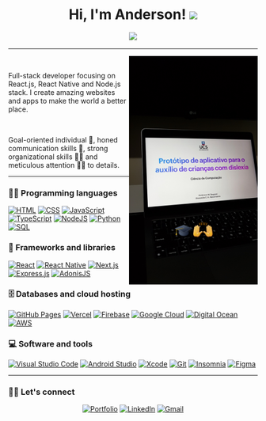<h1 align="center">
Hi, I'm Anderson! <img src="https://media.giphy.com/media/hvRJCLFzcasrR4ia7z/giphy.gif" width="30"></h1>
<p align="center">
  <a href="https://github.com/DenverCoder1/readme-typing-svg"><img src="https://readme-typing-svg.herokuapp.com?color=%23F40A87&center=true&vCenter=true&width=450&lines=Always+learning+new+things+%E2%9C%85;Full-stack+developer+%F0%9F%92%BB;%E2%9D%A4%EF%B8%8F+to+add+value+using+code;Problem+solver+%F0%9F%A7%A9"></a>
</p>

<hr />
 <img src="computer-science.jpg" alt="My Computer Science final work" align='right' width='260'/>
<br/>

Full-stack developer focusing on React.js, React Native and Node.js stack. I create amazing websites and apps to make the world a better place.

<br/>

Goal-oriented individual 🎯, honed communication skills 👐, strong organizational skills 👮‍♂ and meticulous attention 🕵️‍♂️ to details.
<br/>

<hr />

### 👨‍💻 Programming languages

<p>
     <a href="#"><img alt="HTML" src="https://img.shields.io/badge/HTML%20-%23E34F26.svg?logo=html5&logoColor=white"></a>
     <a href="#"><img alt="CSS" src="https://img.shields.io/badge/CSS%20-%231572B6.svg?logo=css3&logoColor=white"></a>
     <a href="#"><img alt="JavaScript" src="https://img.shields.io/badge/JavaScript%20-%23F7DF1E.svg?logo=javascript&logoColor=black"></a>
     <a href="#"><img alt="TypeScript" src="https://img.shields.io/badge/TypeScript-%23007ACC.svg?logo=typescript&logoColor=white"></a>
     <a href="#"><img alt="NodeJS" src="https://img.shields.io/badge/Node.js%20-%2343853D.svg?logo=node.js&logoColor=white"></a>
     <a href="#"><img alt="Python" src="https://img.shields.io/badge/Python%20-%2314354C.svg?logo=python&logoColor=white"></a>
     <a href="#"><img alt="SQL" src="https://img.shields.io/badge/SQL%20-%23025E8C.svg?logo=amazon-dynamodb&logoColor=white"></a>


### 🧰 Frameworks and libraries

<p>
    <a href="https://reactjs.org"><img alt="React" src="https://img.shields.io/badge/React%20-%2320232a.svg?logo=react&logoColor=%2361DAFB"></a>
    <a href="https://reactnative.dev"><img alt="React Native" src="https://img.shields.io/badge/React_Native-%2320232a.svg?logo=react&logoColor=%2361DAFB"></a>
    <a href="https://nextjs.org"><img alt="Next.js" src="https://img.shields.io/badge/Next.js-black?logo=next.js&logoColor=white"></a>
    <a href="https://expressjs.com/pt-br"><img alt="Express.js" src="https://img.shields.io/badge/Express.js-%23404d59.svg?logo=express&logoColor=%2361DAFB"></a>
    <a href="https://adonisjs.com/"><img alt="AdonisJS" src="https://img.shields.io/badge/AdonisJS-%23220052.svg?logo=adonisjs&logoColor=white"></a>
</p>

### 🗄️ Databases and cloud hosting

<p>
    <a href="#"><img alt="GitHub Pages" src="https://img.shields.io/badge/GitHub%20Pages-%23327FC7.svg?logo=github&logoColor=white"></a>
    <a href="https://vercel.com"><img alt="Vercel" src="https://img.shields.io/badge/Vercel-%23000000.svg?logo=Vercel&logoColor=white"></a>
    <a href="https://firebase.google.com"><img alt="Firebase" src="https://img.shields.io/badge/Firebase-%23316192.svg?logo=firebase&logoColor=white"></a>
    <a href="https://cloud.google.com"><img alt="Google Cloud" src="https://img.shields.io/badge/Google_Cloud-%234285F4.svg?logo=google-cloud&logoColor=white"></a>
    <a href="https://www.digitalocean.com"><img alt="Digital Ocean" src="https://img.shields.io/badge/Digital_Ocean-%230167ff.svg?logo=digitalOcean&logoColor=white"></a>
    <a href="https://aws.amazon.com"><img alt="AWS" src="https://img.shields.io/badge/AWS-%23FF9900.svg?logo=amazon-aws&logoColor=white"></a>
</p>

### 💻 Software and tools

<p>
    <a href="#"><img alt="Visual Studio Code" src="https://img.shields.io/badge/Visual%20Studio%20Code-0078d7.svg?logo=visual-studio-code&logoColor=white"></a>
    <a href="#"><img alt="Android Studio" src="https://img.shields.io/badge/Android%20Studio-008678.svg?logo=android-studio&logoColor=white"></a>
    <a href="#"><img alt="Xcode" src="https://img.shields.io/badge/Xcode-007ACC?logo=Xcode&logoColor=white"></a>
    <a href="#"><img alt="Git" src="https://img.shields.io/badge/Git%20-%23F05033.svg?logo=git&logoColor=white"></a>
    <a href="#"><img alt="Insomnia" src="https://img.shields.io/badge/Insomnia-black?logo=insomnia&logoColor=5849BE"></a>
    <a href="#"><img alt="Figma" src="https://img.shields.io/badge/Figma-%23F24E1E.svg?logo=figma&logoColor=white"></a>
</p>

<hr />

### 🙋‍♂️ Let's connect
<p align="center">
	<a href="#" target="_blank"><img src="https://img.icons8.com/bubbles/50/000000/web.png" alt="Portfolio"/></a>
	<a href="https://www.linkedin.com/in/anderson-begossi-b5065a130" target="_blank"><img src="https://img.icons8.com/bubbles/50/000000/linkedin.png" alt="LinkedIn"/></a>
	<a href="mailto:andersonbegossi@gmail.com" target="_blank"><img src="https://img.icons8.com/bubbles/50/000000/gmail.png" alt="Gmail"/></a>
</p>
